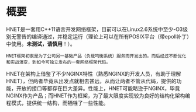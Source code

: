 # 概要

HNET是一套用C++11语言开发网络框架，目前可以在Linux2.6系统中至少-O3级别无警告的编译通过，并稳定运行（理论上可以在所有POSIX平台（带epoll补丁）中使用。**未测试，请慎用**！）。

```
HNET框架初衷是为了公司另一基础产品（负载均衡系统）服务而开发出的。而后经过不断优化和实战演变，到如今可独立发布的一套网络框架代码。
```

HNET在架构上借鉴了不少NGINX特性（熟悉NGINX的开发人员，有助于理解HNET），但两者毕竟从出发点就相去甚远，从而让两者不管从代码，提供的功能，开放的接口等都存在巨大差异。性能上，HNET可能略逊于NGINX，毕竟NGINX作为产品；而HNET作为框架，为了最大限度实现较为良好的结构化架构编程模式，提供统一结构，而牺牲了一些性能。
